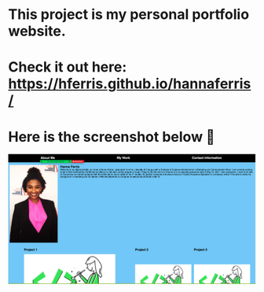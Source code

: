 # This project is my personal portfolio website.
# Check it out here: https://hferris.github.io/hannaferris/
# Here is the screenshot below :star_struck:
![Alt text](/./Assets/imgs/snap-shot.png?raw=true "Screenshot")

